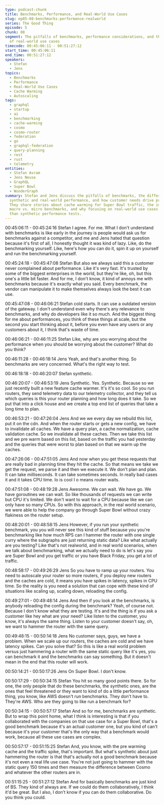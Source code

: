 ```yaml
---
type: podcast-chunk
title: Benchmarks, Performance, and Real-World Use Cases
slug: ep05-08-benchmarks-performance-realworld
series: The Good Thing
episode: 5
chunk: 08
segment: The pitfalls of benchmarks, performance considerations, and the importance
  of real-world use cases
timecode: 00:45:06:11 - 00:51:27:12
start_time: 00:45:06:11
end_time: 00:51:27:12
speakers:
  - Stefan
  - Jens
topics:
  - Benchmarks
  - Performance
  - Real-World Use Cases
  - Cache Warming
  - Autoscaling
tags:
  - graphql
  - startup
  - ai
  - benchmarking
  - cache-warming
  - cosmo
  - cosmo-router
  - federation
  - go
  - graphql-federation
  - query-planning
  - rest
  - rust
  - telemetry
entities:
  - Stefan Avram
  - Jens Neuse
  - GraphQL
  - Super Bowl
  - WunderGraph
summary: Stefan and Jens discuss the pitfalls of benchmarks, the difference between
  synthetic and real-world performance, and how customer needs drive product improvement.
  They share stories about cache warming for Super Bowl traffic, the importance of
  macro vs. micro benchmarks, and why focusing on real-world use cases is more valuable
  than synthetic performance tests.
---
```


00:45:06:11 - 00:45:24:16
Stefan
I agree. For me. What I don't understand with benchmarks is like early in the journey is people
would ask us for benchmarks against a competitor, and me and Jens hated that question
because it's first of all, I honestly thought it was kind of lazy. Like, do the benchmarking yourself.
Like, here's how you can do it, spin it up on yourself and run the benchmarking yourself.

00:45:24:18 - 00:45:47:08
Stefan
But also we always said this a customer never complained about performance. Like it's very
fast. It's trusted by some of the biggest enterprises in the world, but they're like, oh, but this
one's a little bit faster. And for me, I don't know, it kind of annoys me with benchmarks because
it's exactly what you said. Every benchmark, the vendor can manipulate it to make themselves
always look the best it can use.

00:45:47:08 - 00:46:06:21
Stefan
cold starts. It can use a outdated version of the gateway. I don't understand even why there's
any relevance to benchmarks, and why do developers like it so much. And the biggest thing for
me about performances, you think of these things at scale, but the second you start thinking
about it, before you even have any users or any customers about it, I think that's waste of time.

00:46:06:21 - 00:46:11:25
Stefan
Like, why are you worrying about the performance when you should be worrying about the
customer? What do you think?

00:46:11:28 - 00:46:18:14
Jens
Yeah, and that's another thing. So benchmarks are very concerned. What's the right way to test.

00:46:18:18 - 00:46:20:07
Stefan
synthetic.

00:46:20:07 - 00:46:53:19
Jens
Synthetic. Yes. Synthetic. Because so we just recently built a new feature cache warmer. It's it's
so cool. So you run routers, they send telemetry data to our telemetry collector, and they tell us
which queries is this your router planning and how long does it take. So we put that into a click
house and we create a top end list of queries that take a long time to plan.

00:46:53:21 - 00:47:26:04
Jens
And we we every day we rebuild this list, put it on the cdn. And when the router starts or gets a
new config, we have to invalidate all caches. We have a query plan, a cache normalization,
cache validation cache. So we invalidate all these caches. Then we take this list and we pre
warm based on this list, based on the traffic you had yesterday and the queries that were worst
to plan based on that we warm up the caches.

00:47:26:06 - 00:47:51:05
Jens
And now when you get these requests that are really bad in planning time they hit the cache. So
that means we take we get the request, we parse it and then we execute it. We don't plan and
plan. It can take milliseconds. It can take sometimes seconds. In really bad cases it and it takes
CPU time. Io is cool I o means router waits.

00:47:51:08 - 00:48:19:28
Jens
Awesome. We can wait. We have go. We have goroutines we can wait. So like thousands of
requests we can write but CPU it's limited. We don't want to wait for a CPU because like we can
only have so many CPUs. So with this approach, in the real world scenario, we were able to
help the company go through Super Bowl without crazy flakiness on the router setup.

00:48:20:01 - 00:48:58:15
Jens
However, if you run your synthetic benchmark, you you will never see this kind of stuff because
you you're benchmarking like how much RPS can I hammer the router with one single curry
where the subgraphs are just returning static data? Like what actually are you testing? Like
that's not realworld, and in real world scenarios, when we talk about benchmarking, what we
actually need to do is let's say you are Super Bowl and you get traffic or you have Black Friday,
you get a lot of traffic.

00:48:58:17 - 00:49:26:29
Jens
So you have to ramp up your routers. You need to autoscale your router so more routers, if you
deploy new routers and the caches are cold, it means you have spikes in latency, spikes in CPU
time. So the reality is you need a solution that can cope with these kind of situations like scaling
up, scaling down, reloading the config.

00:49:27:01 - 00:49:48:14
Jens
And then if you look at the benchmarks, is anybody reloading the config during the benchmark?
Yeah, of course not. Because I don't know what they are testing. It's and the thing is if you ask a
customer like hey what are your need? Like listen to the customer, you know, it's always the
same thing. Listen to your customer doesn't say, oh, we want to hammer the router with the
same query.

00:49:48:15 - 00:50:14:18
Jens
No customer says, guys, we have a problem. When we scale up our routers, the caches are
cold and we have latency spikes. Can you solve that? So this is like a real world problem versus
just hammering a router with the same static query like it's yes, you can benchmark it and the
benchmarks can say something. But it doesn't mean in the end that this router will work.

00:50:14:21 - 00:50:17:26
Jens
On Super Bowl. I don't know.

00:50:17:29 - 00:50:34:15
Stefan
You hit so many good points there. So for one, the only people that do these benchmarks, the
synthetic ones, are the ones that feel threatened or they want to kind of do a little performance
thing, you know, like AWS doesn't run benchmarks. They don't have to. They're AWS. Who are
they going to like run a benchmark for?

00:50:34:15 - 00:50:57:17
Stefan
And so for me, benchmarks are synthetic. But to wrap this point home, what I think is interesting
is that if you collaborated with the companies on that use case for a Super Bowl, that's a good
benchmark because it's an actual customer one, but you kind of can't because it's your
customer that's the only way that a benchmark would work, because all these use cases are
complex.

00:50:57:17 - 00:51:15:25
Stefan
And, you know, with the pre warming cache and the traffic spike, that's important. But what's
synthetic about just hammering the router is that that's actually not a good benchmark because
it's not even a real life use case. You're not just going to hammer with the static query 150 times
and then measure the difference between Cosmo and whatever the other routers are in.

00:51:15:25 - 00:51:27:12
Stefan
And for basically benchmarks are just kind of BS. They kind of always are. If we could do them
collaboratively, I think it'd be great. But I also, I don't know if you can do them collaborative. Do
you think you could.